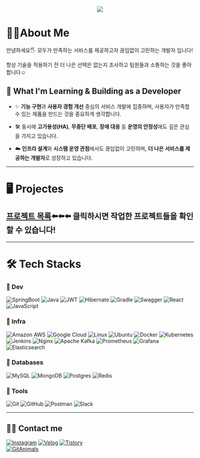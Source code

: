 <div align="center">
  <img src="https://capsule-render.vercel.app/api?type=waving&color=0:05f5e5,100:015ae9&height=120&text=hi%20there!&animation=twinkling&fontColor=0e5fe1&fontSize=70" />
</div>

# 🧑‍💻About Me  

안녕하세요🖐️ 모두가 만족하는 서비스를 제공하고자 끊임없이 고민하는 개발자 입니다!

항상 기술을 적용하기 전 더 나은 선택은 없는지 조사하고 팀원들과 소통하는 것을 좋아합니다☺️

## 🧠 What I'm Learning & Building as a Developer

- ✨ **기능 구현**과 **사용자 경험 개선** 중심의 서비스 개발에 집중하며, 사용자가 만족할 수 있는 제품을 만드는 것을 중요하게 생각합니다.
    
- 🛠️ 동시에 **고가용성(HA)**, **무중단 배포**, **장애 대응** 등 **운영의 안정성**에도 깊은 관심을 가지고 있습니다.
    
- ☁️ **인프라 설계**와 **시스템 운영 관점**에서도 끊임없이 고민하며, **더 나은 서비스를 제공하는 개발자**로 성장하고 있습니다.

---
# 🖥️ Projectes
## [프로젝트 목록](https://github.com/EOTAEGYU/Projectes)⬅️⬅️⬅️ 클릭하시면 작업한 프로젝트들을 확인 할 수 있습니다!

---
# 🛠️ Tech Stacks

### 🌊 Dev
![SpringBoot](https://img.shields.io/badge/SpringBoot-6DB33F.svg?&style=for-the-badge&logo=SpringBoot&logoColor=white) ![Java](https://img.shields.io/badge/java-%23ED8B00.svg?style=for-the-badge&logo=openjdk&logoColor=white) ![JWT](https://img.shields.io/badge/JWT-black?style=for-the-badge&logo=JSON%20web%20tokens) ![Hibernate](https://img.shields.io/badge/Hibernate-59666C?style=for-the-badge&logo=Hibernate&logoColor=white) ![Gradle](https://img.shields.io/badge/Gradle-02303A.svg?style=for-the-badge&logo=Gradle&logoColor=white)
![Swagger](https://img.shields.io/badge/-Swagger-%23Clojure?style=for-the-badge&logo=swagger&logoColor=white) ![React](https://img.shields.io/badge/react-%2320232a.svg?style=for-the-badge&logo=react&logoColor=%2361DAFB) ![JavaScript](https://img.shields.io/badge/javascript-%23323330.svg?style=for-the-badge&logo=javascript&logoColor=%23F7DF1E)
### 🏢 Infra
![Amazon AWS](https://img.shields.io/badge/AWS-FF9900?style=for-the-badge&logo=AmazonAWS&logoColor=white) ![Google Cloud](https://img.shields.io/badge/GoogleCloud-%234285F4.svg?style=for-the-badge&logo=google-cloud&logoColor=white) ![Linux](https://img.shields.io/badge/Linux-FCC624?style=for-the-badge&logo=linux&logoColor=black) ![Ubuntu](https://img.shields.io/badge/Ubuntu-E95420?style=for-the-badge&logo=ubuntu&logoColor=white)
![Docker](https://img.shields.io/badge/Docker-2496ED?style=for-the-badge&logo=Docker&logoColor=white) ![Kubernetes](https://img.shields.io/badge/kubernetes-%23326ce5.svg?style=for-the-badge&logo=kubernetes&logoColor=white) ![Jenkins](https://img.shields.io/badge/jenkins-%232C5263.svg?style=for-the-badge&logo=jenkins&logoColor=white) ![Nginx](https://img.shields.io/badge/nginx-%23009639.svg?style=for-the-badge&logo=nginx&logoColor=white)
![Apache Kafka](https://img.shields.io/badge/Apache%20Kafka-000?style=for-the-badge&logo=apachekafka) ![Prometheus](https://img.shields.io/badge/Prometheus-E6522C?style=for-the-badge&logo=Prometheus&logoColor=white) ![Grafana](https://img.shields.io/badge/grafana-%23F46800.svg?style=for-the-badge&logo=grafana&logoColor=white) ![Elasticsearch](https://img.shields.io/badge/Elasticsearch-005571?style=for-the-badge&logo=Elasticsearch&logoColor=white)
### 💾 Databases
![MySQL](https://img.shields.io/badge/MySQL-4479A1?style=for-the-badge&logo=MySQL&logoColor=white) ![MongoDB](https://img.shields.io/badge/MongoDB-%234ea94b.svg?style=for-the-badge&logo=mongodb&logoColor=white) ![Postgres](https://img.shields.io/badge/postgres-%23316192.svg?style=for-the-badge&logo=postgresql&logoColor=white) ![Redis](https://img.shields.io/badge/redis-%23DD0031.svg?style=for-the-badge&logo=redis&logoColor=white)
### 🔧 Tools
![Git](https://img.shields.io/badge/Git-F05032?style=for-the-badge&logo=Git&logoColor=white) ![GitHub](https://img.shields.io/badge/github-%23121011.svg?style=for-the-badge&logo=github&logoColor=white) ![Postman](https://img.shields.io/badge/Postman-FF6C37?style=for-the-badge&logo=postman&logoColor=white) ![Slack](https://img.shields.io/badge/Slack-4A154B?style=for-the-badge&logo=Slack&logoColor=white)

---
## 🧑‍💻 Contact me  

[![Instagram](https://img.shields.io/badge/Instagram-E4405F?style=for-the-badge&logo=Instagram&logoColor=white)](https://www.instagram.com/attack__u/) [![Velog](https://img.shields.io/badge/Velog-20C997?style=for-the-badge&logo=Velog&logoColor=white)](https://velog.io/@wkdrnxorb/posts) [![Tistory](https://img.shields.io/badge/Tistory-000000?style=for-the-badge&logo=Tistory&logoColor=white)](https://wkdrnxorb.tistory.com/)  
[![GitAnimals](https://render.gitanimals.org/farms/EOTAEGYU)](https://github.com/devxb/gitanimals)
